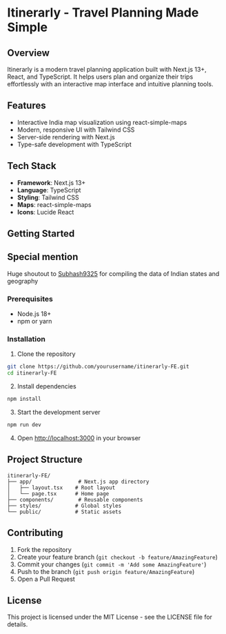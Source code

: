 # Itinerarly - Travel Planning Made Simple

## Overview
Itinerarly is a modern travel planning application built with Next.js 13+, React, and TypeScript. It helps users plan and organize their trips effortlessly with an interactive map interface and intuitive planning tools.

## Features
- Interactive India map visualization using react-simple-maps
- Modern, responsive UI with Tailwind CSS
- Server-side rendering with Next.js
- Type-safe development with TypeScript

## Tech Stack
- **Framework**: Next.js 13+
- **Language**: TypeScript
- **Styling**: Tailwind CSS
- **Maps**: react-simple-maps
- **Icons**: Lucide React

## Getting Started

## Special mention

Huge shoutout to [Subhash9325](https://github.com/Subhash9325/GeoJson-Data-of-Indian-States/blob/master/Indian_States) for compiling the data of Indian states and geography 

### Prerequisites
- Node.js 18+ 
- npm or yarn

### Installation
1. Clone the repository
```bash
git clone https://github.com/yourusername/itinerarly-FE.git
cd itinerarly-FE
```

2. Install dependencies
```bash
npm install
```

3. Start the development server
```bash
npm run dev
```

4. Open [http://localhost:3000](http://localhost:3000) in your browser

## Project Structure
```
itinerarly-FE/
├── app/               # Next.js app directory
│   ├── layout.tsx    # Root layout
│   └── page.tsx      # Home page
├── components/        # Reusable components
├── styles/           # Global styles
└── public/           # Static assets
```

## Contributing
1. Fork the repository
2. Create your feature branch (`git checkout -b feature/AmazingFeature`)
3. Commit your changes (`git commit -m 'Add some AmazingFeature'`)
4. Push to the branch (`git push origin feature/AmazingFeature`)
5. Open a Pull Request

## License
This project is licensed under the MIT License - see the LICENSE file for details.